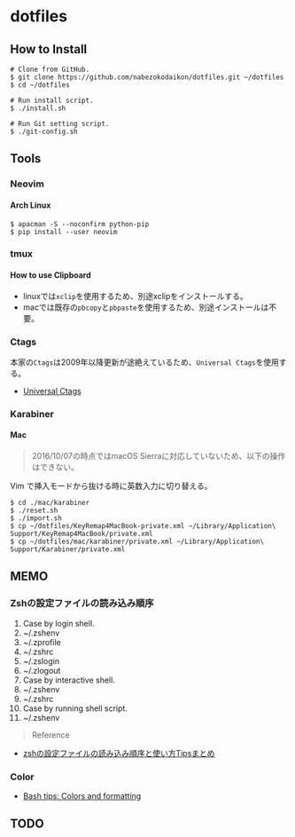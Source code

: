 # dotfiles
## How to Install
```
# Clone from GitHub.
$ git clone https://github.com/nabezokodaikon/dotfiles.git ~/dotfiles
$ cd ~/dotfiles

# Run install script.
$ ./install.sh

# Run Git setting script.
$ ./git-config.sh
```


## Tools
### Neovim
#### Arch Linux
```
$ apacman -S --noconfirm python-pip 
$ pip install --user neovim
```

### tmux
#### How to use Clipboard
* linuxでは`xclip`を使用するため、別途xclipをインストールする。
* macでは既存の`pbcopy`と`pbpaste`を使用するため、別途インストールは不要。


### Ctags
本家の`Ctags`は2009年以降更新が途絶えているため、`Universal Ctags`を使用する。
* [Universal Ctags](https://github.com/universal-ctags/ctags)


### Karabiner
#### Mac
>2016/10/07の時点ではmacOS Sierraに対応していないため、以下の操作はできない。

Vim で挿入モードから抜ける時に英数入力に切り替える。
```
$ cd ./mac/karabiner
$ ./reset.sh
$ ./import.sh
$ cp ~/dotfiles/KeyRemap4MacBook-private.xml ~/Library/Application\ Support/KeyRemap4MacBook/private.xml
$ cp ~/dotfiles/mac/karabiner/private.xml ~/Library/Application\ Support/Karabiner/private.xml
```


## MEMO
### Zshの設定ファイルの読み込み順序
1. Case by login shell.
  1. ~/.zshenv
  1. ~/.zprofile
  1. ~/.zshrc
  1. ~/.zslogin
  1. ~/.zlogout
1. Case by interactive shell.
  1. ~/.zshenv
  1. ~/.zshrc
1. Case by running shell script.
  1. ~/.zshenv

>Reference
* [zshの設定ファイルの読み込み順序と使い方Tipsまとめ](http://qiita.com/muran001/items/7b104d33f5ea3f75353f)

### Color
* [Bash tips: Colors and formatting](http://misc.flogisoft.com/bash/tip_colors_and_formatting)


## TODO
